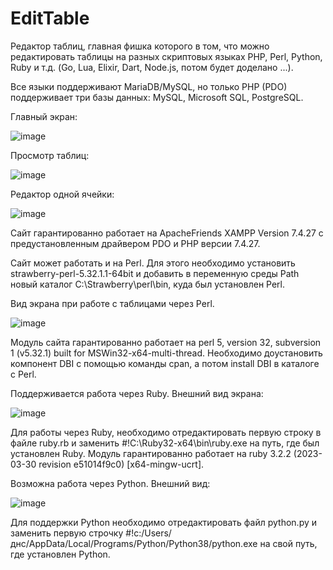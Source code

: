 # EditTable
Редактор таблиц, главная фишка которого в том, что можно редактировать таблицы на разных скриптовых языках PHP, Perl, Python, Ruby и т.д. (Go, Lua, Elixir, Dart, Node.js, потом будет доделано ...).

Все языки поддерживают MariaDB/MySQL, но только PHP (PDO) поддерживает три базы данных: MySQL, Microsoft SQL, PostgreSQL.

Главный экран:

![image](https://user-images.githubusercontent.com/10297748/233468988-55e489b6-1931-4f74-9d9c-72bcb7b929e5.png)

Просмотр таблиц:

![image](https://user-images.githubusercontent.com/10297748/233469132-6be058b6-e369-4e2a-8ee7-60eeaa0cf4a4.png)

Редактор одной ячейки:

![image](https://user-images.githubusercontent.com/10297748/233696115-d4051d01-3a54-4748-a651-1cc3be7bd8c8.png)

Сайт гарантированно работает на ApacheFriends XAMPP Version 7.4.27 с предустановленным драйвером PDO и PHP версии 7.4.27.

Сайт может работать и на Perl. Для этого необходимо установить strawberry-perl-5.32.1.1-64bit и добавить в переменную среды Path новый каталог C:\Strawberry\perl\bin\, куда был установлен Perl.

Вид экрана при работе с таблицами через Perl.

![image](https://user-images.githubusercontent.com/10297748/233806376-c619a10f-9550-4049-a13a-dcaf197985e3.png)

Модуль сайта гарантированно работает на perl 5, version 32, subversion 1 (v5.32.1) built for MSWin32-x64-multi-thread. Необходимо доустановить компонент DBI с помощью команды cpan, а потом install DBI в каталоге с Perl.

Поддерживается работа через Ruby. Внешний вид экрана:

![image](https://user-images.githubusercontent.com/10297748/233828976-af11a004-3f1c-4742-96e6-3b569c631755.png)

Для работы через Ruby, необходимо отредактировать первую строку в файле ruby.rb и заменить #!C:\Ruby32-x64\bin\ruby.exe на путь, где был установлен Ruby. Модуль гарантированно работает на ruby 3.2.2 (2023-03-30 revision e51014f9c0) [x64-mingw-ucrt].

Возможна работа через Python. Внешний вид:

![image](https://user-images.githubusercontent.com/10297748/233832764-5ca6d12e-74de-48f9-b2e5-fdc1a2ab076c.png)

Для поддержки Python необходимо отредактировать файл python.py и заменить первую строчку #!c:/Users/днс/AppData/Local/Programs/Python/Python38/python.exe на свой путь, где установлен Python.
